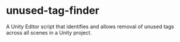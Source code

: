 # unused-tag-finder
A Unity Editor script that identifies and allows removal of unused tags across all scenes in a Unity project.
